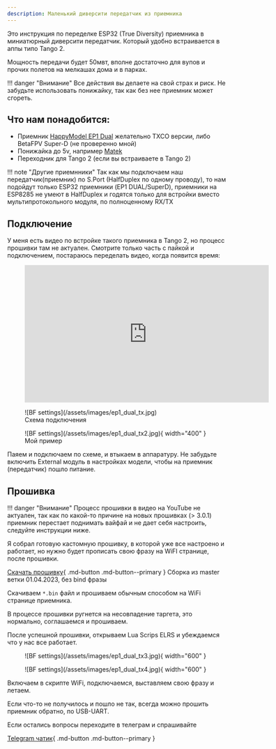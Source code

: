 ```yaml
---
description: Маленький диверсити передатчик из приемника
---
```

Это инструкция по переделке ESP32 (True Diversity) приемника в миниатюрный диверсити передатчик. Который удобно встраивается в аппы типо Tango 2.

Мощность передачи будет 50мвт, вполне достаточно для вупов и прочих полетов на мелкашах дома и в парках.

!!! danger "Внимание"
    Все действия вы делаете на свой страх и риск. Не забудьте использовать понижайку, так как без нее  приемник может сгореть.

## Что нам понадобится:

- Приемник [HappyModel EP1 Dual](https://rcsearch.ru/-c41393) желательно TXCO версии, либо BetaFPV Super-D (не проверенно мной)
- Понижайка до 5v, например [Matek](https://rcsearch.ru/-c1602)
- Переходник для Tango 2 (если вы встраиваете в Tango 2)

!!! note "Другие приемнники"
    Так как мы подключаем наш передатчик(приемник) по S.Port (HalfDuplex по одному проводу), то нам подойдут только ESP32 приемники (EP1 DUAL/SuperD), приемники на ESP8285 не умеют в HalfDuplex и годятся только для встройки вместо мультипротокольного модуля, по полноценному RX/TX 

## Подключение 

У меня есть видео по встройке такого приемника в Tango 2, но процесс прошивки там не актуален. Смотрите только часть с пайкой и подключением, постараюсь переделать видео, когда появится время:
<figure markdown>
<iframe width="560" height="315" src="https://www.youtube.com/embed/2cn96u_nlnw" title="YouTube video player" frameborder="0" allow="accelerometer; autoplay; clipboard-write; encrypted-media; gyroscope; picture-in-picture" allowfullscreen></iframe>
</figure> 

<figure markdown>
![BF settings](/assets/images/ep1_dual_tx.jpg)
<figcaption>Схема подключения</figcaption>
</figure>

<figure markdown>
![BF settings](/assets/images/ep1_dual_tx2.jpg){ width="400" }
<figcaption>Мой пример</figcaption>
</figure>

Паяем и подключаем по схеме, и втыкаем в аппаратуру. Не забудьте включить External модуль в настройках модели, чтобы на приемник (передатчик) пошло питание.

## Прошивка

!!! danger "Внимание"
    Процесс прошивки в видео на YouTube не актуален, так как по какой-то причине на новых прошивках (> 3.0.1) приемник перестает поднимать вайфай и не дает себя настроить, следуйте инструкции ниже.

Я собрал готовую кастомную прошивку, в которой уже все настроено и работает, но нужно будет прописать свою фразу на WiFI странице, после прошивки.

[Скачать прошивку](https://github.com/expresslrs-ru/expresslrs-ru.github.io/raw/main/docs/assets/files/EP1_DUAL_TX_nophrase_master.bin){ .md-button .md-button--primary } Сборка из master ветки 01.04.2023, без bind фразы

Скачиваем ``*.bin`` файл и прошиваем обычным способом на WiFi странице приемника.

В процессе прошивки ругнется на несовпадение таргета, это нормально, соглашаемся и прошиваем.

После успешной прошивки, открываем Lua Scrips ELRS и убеждаемся что у нас все работает.

<figure markdown>
![BF settings](/assets/images/ep1_dual_tx3.jpg){ width="600" }
</figure>
<figure markdown>
![BF settings](/assets/images/ep1_dual_tx4.jpg){ width="600" }
</figure>

Включаем в скрипте WiFi, подключаемся, выставляем свою фразу и летаем.

Если что-то не получилось и пошло не так, всегда можно прошить приемник обратно, по USB-UART.

Если остались вопросы переходите в телеграм и спрашивайте

[Telegram чатик](https://t.me/expresslrs_rus){ .md-button .md-button--primary } 
